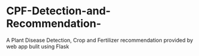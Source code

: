 # CPF-Detection-and-Recommendation-
A Plant Disease Detection, Crop and Fertilizer recommendation provided by web app bulit using Flask
